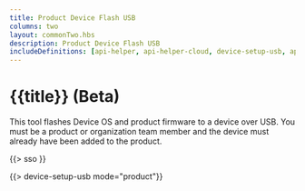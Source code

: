 ```yaml
---
title: Product Device Flash USB
columns: two
layout: commonTwo.hbs
description: Product Device Flash USB
includeDefinitions: [api-helper, api-helper-cloud, device-setup-usb, api-helper-protobuf, api-helper-usb, api-helper-extras, webdfu, zip]
---
```


# {{title}} (Beta)

This tool flashes Device OS and product firmware to a device over USB. You must be a product or organization team member and the device must already have been added to the product.

{{> sso }}

{{> device-setup-usb mode="product"}}

